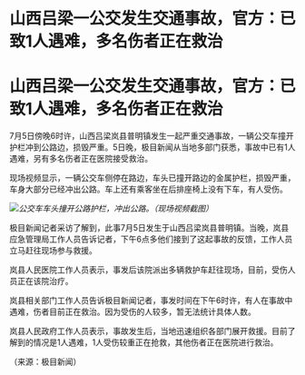 # 山西吕梁一公交发生交通事故，官方：已致1人遇难，多名伤者正在救治

# 山西吕梁一公交发生交通事故，官方：已致1人遇难，多名伤者正在救治

7月5日傍晚6时许，山西吕梁岚县普明镇发生一起严重交通事故，一辆公交车撞开护栏冲到公路边，损毁严重。5日晚，极目新闻从当地多部门获悉，事故中已有1人遇难，另有多名伤者正在医院接受救治。

现场视频显示，一辆公交车侧停在路边，车头已撞开路边的金属护栏，损毁严重，车身大部分已经冲出公路。车上还有乘客坐在后排座椅上没有下车，有人受伤。

![](https://inews.gtimg.com/om_bt/OPfZjf0vbhCb17qc3fniizqWaqPNPJtJ7bdPogSYLVUJ8AA/1000)_公交车车头撞开公路护栏，冲出公路。（现场视频截图）_

极目新闻记者采访了解到，此事7月5日发生于山西吕梁岚县普明镇。当晚，岚县应急管理局工作人员告诉记者，下午6点多他们接到了这起事故的反馈，工作人员立马赶往现场参与救援。

岚县人民医院工作人员表示，事发后该院派出多辆救护车赶往现场，目前，受伤人员正在该院治疗。

岚县相关部门工作人员告诉极目新闻记者，事发时间在下午6时许，有人在事故中遇难，伤者目前正在救治。因为受伤的人较多，暂无法统计具体人数。

岚县人民政府工作人员表示，事故发生后，当地迅速组织各部门展开救援。目前了解到的情况是1人遇难，1人受伤较重正在抢救，其他伤者正在医院进行救治。

（来源：极目新闻）

